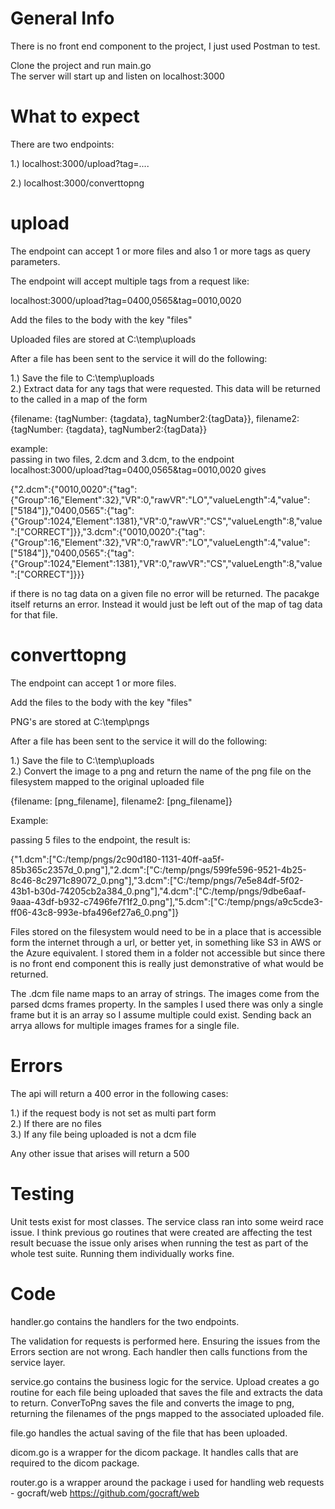# General Info

There is no front end component to the project, I just used Postman to test.

Clone the project and run main.go <br>
The server will start up and listen on localhost:3000

# What to expect

There are two endpoints:

1.) localhost:3000/upload?tag=<tagNumber>....

2.) localhost:3000/converttopng

# upload

The endpoint can accept 1 or more files and also 1 or more tags as query parameters.

The endpoint will accept multiple tags from a request like: 

localhost:3000/upload?tag=0400,0565&tag=0010,0020

Add the files to the body with the key "files"

Uploaded files are stored at C:\temp\uploads 

After a file has been sent to the service it will do the following:

1.) Save the file to C:\temp\uploads <br>
2.) Extract data for any tags that were requested. This data will be returned to the called in a map of the form

{filename: {tagNumber: {tagdata}, tagNumber2:{tagData}}, filename2: {tagNumber: {tagdata}, tagNumber2:{tagData}}

example: <br>
passing in two files, 2.dcm and 3.dcm, to the endpoint localhost:3000/upload?tag=0400,0565&tag=0010,0020 gives

{"2.dcm":{"0010,0020":{"tag":{"Group":16,"Element":32},"VR":0,"rawVR":"LO","valueLength":4,"value":["5184"]},"0400,0565":{"tag":{"Group":1024,"Element":1381},"VR":0,"rawVR":"CS","valueLength":8,"value":["CORRECT"]}},"3.dcm":{"0010,0020":{"tag":{"Group":16,"Element":32},"VR":0,"rawVR":"LO","valueLength":4,"value":["5184"]},"0400,0565":{"tag":{"Group":1024,"Element":1381},"VR":0,"rawVR":"CS","valueLength":8,"value":["CORRECT"]}}}

if there is no tag data on a given file no error will be returned. The pacakge itself returns an error. Instead it would just be left out of the map of tag data for that file.

# converttopng

The endpoint can accept 1 or more files.

Add the files to the body with the key "files"

PNG's are stored at C:\temp\pngs

After a file has been sent to the service it will do the following:

1.) Save the file to C:\temp\uploads <br>
2.) Convert the image to a png and return the name of the png file on the filesystem mapped to the original uploaded file

{filename: [png_filename], filename2: [png_filename]}

Example: 

passing 5 files to the endpoint, the result is:

{"1.dcm":["C:/temp/pngs/2c90d180-1131-40ff-aa5f-85b365c2357d_0.png"],"2.dcm":["C:/temp/pngs/599fe596-9521-4b25-8c46-8c2971c89072_0.png"],"3.dcm":["C:/temp/pngs/7e5e84df-5f02-43b1-b30d-74205cb2a384_0.png"],"4.dcm":["C:/temp/pngs/9dbe6aaf-9aaa-43df-b932-c7496fe7f1f2_0.png"],"5.dcm":["C:/temp/pngs/a9c5cde3-ff06-43c8-993e-bfa496ef27a6_0.png"]}

Files stored on the filesystem would need to be in a place that is accessible form the internet through a url, or better yet, in something like S3 in AWS or the Azure equivalent. I stored them in a folder not accessible but since there is no front end component this is really just demonstrative of what would be returned.

The .dcm file name maps to an array of strings. The images come from the parsed dcms frames property. In the samples I used there was only a single frame but it is an array so I assume multiple could exist. Sending back an arrya allows for multiple images frames for a single file.

# Errors

The api will return a 400 error in the following cases:

1.) if the request body is not set as multi part form <br>
2.) If there are no files <br>
3.) If any file being uploaded is not a dcm file <br>

Any other issue that arises will return a 500

# Testing

Unit tests exist for most classes. The service class ran into some weird race issue. I think previous go routines that were created are affecting the test result becuase the issue only arises when running the test as part of the whole test suite. Running them individually works fine. 

# Code 

handler.go contains the handlers for the two endpoints. 

The validation for requests is performed here. Ensuring the issues from the Errors section are not wrong. Each handler then calls functions from the service layer.

service.go contains the business logic for the service. Upload creates a go routine for each file being uploaded that saves the file and extracts the data to return. ConverToPng saves the file and converts the image to png, returning the filenames of the pngs mapped to the associated uploaded file.

file.go handles the actual saving of the file that has been uploaded.

dicom.go is a wrapper for the dicom package. It handles calls that are required to the dicom package.

router.go is a wrapper around the package i used for handling web requests - gocraft/web https://github.com/gocraft/web
